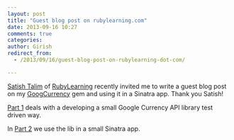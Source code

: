 ```yaml
---
layout: post
title: "Guest blog post on rubylearning.com"
date: 2013-09-16 10:27
comments: true
categories: 
author: Girish
redirect_from: 
  - /2013/09/16/guest-blog-post-on-rubylearning-dot-com/

---
```

[Satish Talim](http://satishtalim.com/) of [RubyLearning](http://rubylearning.com/) 
recently invited me to write a guest blog post on my [GoogCurrency](https://rubygems.org/gems/goog_currency) gem
and using it in a Sinatra app. Thank you Satish!

[Part 1](http://rubylearning.com/blog/2013/09/04/sinatra-and-google-currency-api-part-1/) deals with a developing a small Google Currency API library
test driven way.

In [Part 2](http://rubylearning.com/blog/2013/09/13/sinatra-and-google-currency-api-part-2/) we use the lib in a small Sinatra app.
